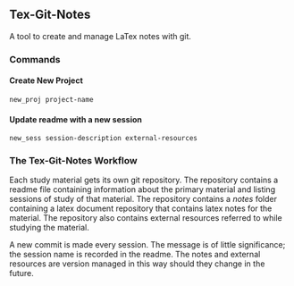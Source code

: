 ## Tex-Git-Notes

A tool to create and manage LaTex notes with git.

### Commands

#### Create New Project
`new_proj project-name`

#### Update readme with a new session
`new_sess session-description external-resources`

### The Tex-Git-Notes Workflow
Each study material gets its own git repository. The repository contains a readme file containing information about the primary material and listing sessions of study of that material. The repository contains a _notes_ folder containing a latex document repository that contains latex notes for the material. The repository also contains external resources referred to while studying the material.

A new commit is made every session. The message is of little significance; the session name is recorded in the readme. The notes and external resources are version managed in this way should they change in the future.
